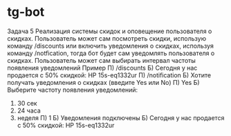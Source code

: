 # tg-bot
Задача 5
Реализация системы скидок и оповещение пользователя о скидках. Пользователь может сам посмотреть скидки, использую команду /discounts или включить уведомления о скидках, используя командy /notfication, тогда бот будет сам уведомлять пользователя о скидках. Пользователь может сам выбирать интервал частоты появления уведомлений
Пример
П) /discounts
Б) Сегодня у нас продается с 50% скидкой:
HP 15s-eq1332ur
П) /notification
Б) Хотите получать уведомления о скидках (введите Yes или No)
П) Yes
Б) Выберите частоту появления уведомлений:
1) 30 сек
2) 24 часа
3) неделя
П) 1
Б) Уведомления подключены
Б) Сегодня у нас продается с 50% скидкой: HP 15s-eq1332ur